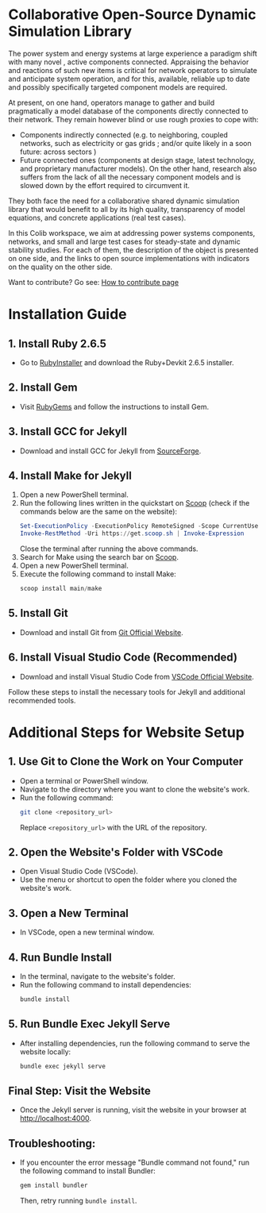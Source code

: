# Collaborative Open-Source Dynamic Simulation Library

The power system and energy systems at large experience a paradigm shift with many novel , active components connected. Appraising the behavior and reactions of such new items is critical for network operators to simulate and anticipate system operation, and for this, available, reliable up to date and possibly specifically targeted component models are required.

At present, on one hand, operators manage to gather and build pragmatically a model database of the components directly connected to their network. They remain however blind or use rough proxies to cope with:
-	Components indirectly connected (e.g. to neighboring, coupled networks, such as electricity or gas grids ; and/or quite likely in a soon future: across sectors )
-	Future connected ones (components at design stage, latest technology, and proprietary manufacturer models). 
On the other hand, research also suffers from the lack of all the necessary component models and is slowed down by the effort required to circumvent it.

They both face the need for a collaborative shared dynamic simulation library that would benefit to all by its high quality, transparency of model equations, and concrete applications (real test cases).

In this Colib workspace, we aim at addressing  power systems components, networks, and small and large test cases for steady-state and dynamic stability studies.
For each of them, the description of the object is presented on one side, and the links to open source implementations with indicators on the quality on the other side.

Want to contribute? Go see: [How to contribute page](/pages/about/contribute)


# Installation Guide

## 1. Install Ruby 2.6.5
- Go to [RubyInstaller](https://rubyinstaller.org/downloads/archives/) and download the Ruby+Devkit 2.6.5 installer.

## 2. Install Gem
- Visit [RubyGems](https://rubygems.org/pages/download?locale=fr) and follow the instructions to install Gem.

## 3. Install GCC for Jekyll
- Download and install GCC for Jekyll from [SourceForge](https://sourceforge.net/projects/mingw/).

## 4. Install Make for Jekyll
1. Open a new PowerShell terminal.
2. Run the following lines written in the quickstart on [Scoop](https://scoop.sh/#/) (check if the commands below are the same on the website):
    ```powershell
    Set-ExecutionPolicy -ExecutionPolicy RemoteSigned -Scope CurrentUser
    Invoke-RestMethod -Uri https://get.scoop.sh | Invoke-Expression
    ```
    Close the terminal after running the above commands.
3. Search for Make using the search bar on [Scoop](https://scoop.sh/#/).
4. Open a new PowerShell terminal.
5. Execute the following command to install Make:
    ```powershell
    scoop install main/make
    ```

## 5. Install Git
- Download and install Git from [Git Official Website](https://git-scm.com/downloads).

## 6. Install Visual Studio Code (Recommended)
- Download and install Visual Studio Code from [VSCode Official Website](https://code.visualstudio.com/download).

Follow these steps to install the necessary tools for Jekyll and additional recommended tools.

# Additional Steps for Website Setup

## 1. Use Git to Clone the Work on Your Computer
- Open a terminal or PowerShell window.
- Navigate to the directory where you want to clone the website's work.
- Run the following command:
    ```bash
    git clone <repository_url>
    ```
    Replace `<repository_url>` with the URL of the repository.

## 2. Open the Website's Folder with VSCode
- Open Visual Studio Code (VSCode).
- Use the menu or shortcut to open the folder where you cloned the website's work.

## 3. Open a New Terminal
- In VSCode, open a new terminal window.

## 4. Run Bundle Install
- In the terminal, navigate to the website's folder.
- Run the following command to install dependencies:
    ```bash
    bundle install
    ```

## 5. Run Bundle Exec Jekyll Serve
- After installing dependencies, run the following command to serve the website locally:
    ```bash
    bundle exec jekyll serve
    ```

## Final Step: Visit the Website
- Once the Jekyll server is running, visit the website in your browser at [http://localhost:4000](http://localhost:4000).

## Troubleshooting:
- If you encounter the error message "Bundle command not found," run the following command to install Bundler:
    ```bash
    gem install bundler
    ```
    Then, retry running `bundle install`.
